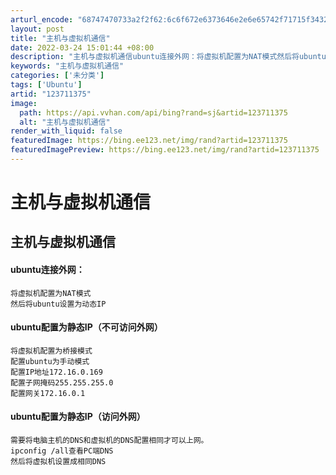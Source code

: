 ```yaml
---
arturl_encode: "68747470733a2f2f62:6c6f672e6373646e2e6e65742f71715f34323935323037392f:61727469636c652f64657461696c732f313233373131333735"
layout: post
title: "主机与虚拟机通信"
date: 2022-03-24 15:01:44 +08:00
description: "主机与虚拟机通信ubuntu连接外网：将虚拟机配置为NAT模式然后将ubuntu设置为动态IPubu"
keywords: "主机与虚拟机通信"
categories: ['未分类']
tags: ['Ubuntu']
artid: "123711375"
image:
  path: https://api.vvhan.com/api/bing?rand=sj&artid=123711375
  alt: "主机与虚拟机通信"
render_with_liquid: false
featuredImage: https://bing.ee123.net/img/rand?artid=123711375
featuredImagePreview: https://bing.ee123.net/img/rand?artid=123711375
---
```


# 主机与虚拟机通信

## 主机与虚拟机通信

#### ubuntu连接外网：

```
将虚拟机配置为NAT模式
然后将ubuntu设置为动态IP

```

#### ubuntu配置为静态IP（不可访问外网）

```
将虚拟机配置为桥接模式
配置ubuntu为手动模式
配置IP地址172.16.0.169
配置子网掩码255.255.255.0
配置网关172.16.0.1

```

#### ubuntu配置为静态IP（访问外网）

```
需要将电脑主机的DNS和虚拟机的DNS配置相同才可以上网。
ipconfig /all查看PC端DNS
然后将虚拟机设置成相同DNS

```